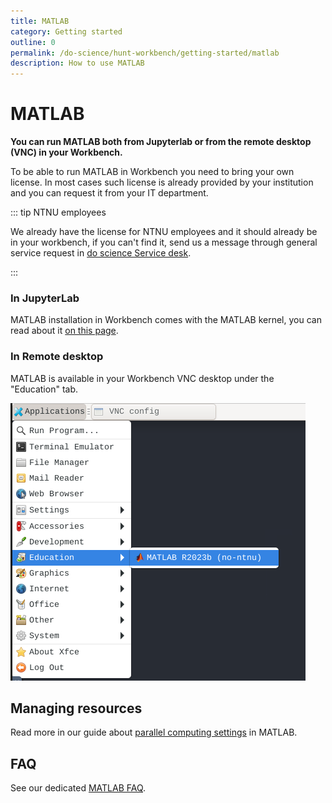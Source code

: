 ```yaml
---
title: MATLAB
category: Getting started
outline: 0
permalink: /do-science/hunt-workbench/getting-started/matlab
description: How to use MATLAB
---
```


# MATLAB

**You can run MATLAB both from Jupyterlab or from the remote desktop (VNC) in your Workbench.**

To be able to run MATLAB in Workbench you need to bring your own license. In most cases such license is already provided by your institution and you can request it from your IT department.

::: tip NTNU employees

We already have the license for NTNU employees and it should already be in your workbench, if you can't find it, send us a message through general service request in [do science Service desk](https://docs.hdc.ntnu.no/do-science/service-desk/#tingweek:~:text=data%20space%20subscription.-,%23,-General%20service%20request).

:::

### In JupyterLab

MATLAB installation in Workbench comes with the MATLAB kernel, you can read about it [on this page](https://blogs.mathworks.com/matlab/2023/01/30/official-mathworks-matlab-kernel-for-jupyter-released/).

### In Remote desktop

MATLAB is available in your Workbench VNC desktop under the "Education" tab. 

!["Remote desktop menu with STATA icon."](./images/workbench-matlab-location.png)


## Managing resources

Read more in our guide about [parallel computing settings](/do-science/hunt-workbench/faq#how-can-i-increase-the-number-of-parallel-workers) in MATLAB.

## FAQ

See our dedicated [MATLAB FAQ](/do-science/hunt-workbench/faq#matlab).

